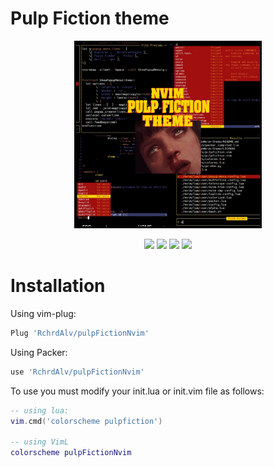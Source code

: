 # Pulp Fiction theme

<p align="center">
  <img src=".imgs/themepic.jpg" width="300" >

</p>
<p align="Center">
  <img src="https://img.shields.io/badge/LICENSE-MIT-redstyle=plastic&logo">
  <img src="https://img.shields.io/badge/-Neovim-success?logo=neovim&logoColor=blue&labelColor=2eff04&color=00A5FF" >
  <img src="https://img.shields.io/badge/-Vim-success?logo=vim&logoColor=013F00&labelColor=2eff04&color=D6FFD5" >
  <img src="https://img.shields.io/badge/-Linux-success?logo=linux&logoColor=ffffff&labelColor=246FFF&color=7A7A7A" >
</p>

# Installation

Using vim-plug:
```lua
Plug 'RchrdAlv/pulpFictionNvim'
```

Using Packer:
```lua
use 'RchrdAlv/pulpFictionNvim'
```
To use you must modify your init.lua or init.vim file as follows:
```lua
-- using lua:
vim.cmd('colorscheme pulpfiction')
    
-- using VimL 
colorscheme pulpFictionNvim
```
